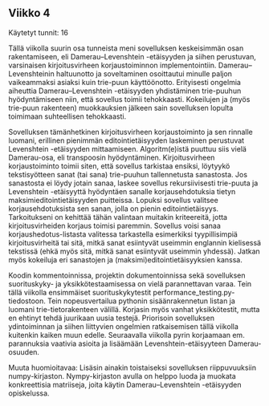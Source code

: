 ## Viikko 4  
Käytetyt tunnit: 16

Tällä viikolla suurin osa tunneista meni sovelluksen keskeisimmän osan rakentamiseen, eli Damerau–Levenshtein -etäisyyden ja siihen perustuvan, varsinaisen kirjoitusvirheen korjaustoiminnon implementointiin. Damerau–Levenshteinin haltuunotto ja soveltaminen osoittautui minulle paljon vaikeammaksi asiaksi kuin trie-puun käyttöönotto. Erityisesti ongelmia aiheuttia Damerau–Levenshtein -etäisyyden yhdistäminen trie-puuhun hyödyntämiseen niin, että sovellus toimii tehokkaasti. Kokeilujen ja (myös trie-puun rakenteen) muokkauksien jälkeen sain sovelluksen lopulta toimimaan suhteellisen tehokkaasti.

Sovelluksen tämänhetkinen kirjoitusvirheen korjaustoiminto ja sen rinnalle luomani, erillinen pienimmän editointietäisyyden laskeminen perustuvat Levenshtein -etäisyyden mittaamiseen. Algoritm(e)istä puuttuu siis vielä Damerau-osa, eli transpoosin hyödyntäminen. Kirjoitusvirheen korjaustoiminto toimii siten, että sovellus tarkistaa ensiksi, löytyykö tekstisyötteen sanat (tai sana) trie-puuhun tallennetusta sanastosta. Jos sanastosta ei löydy jotain sanaa, laskee sovellus rekursiivisesti trie-puuta ja Levenshtein -etäisyyttä hyödyntäen sanalle korjausehdotuksia tietyn maksimieditointietäisyyden puitteissa. Lopuksi sovellus valitsee korjausehdotuksista sen sanan, jolla on pienin editointietäisyys. Tarkoitukseni on kehittää tähän valintaan muitakin kriteereitä, jotta kirjoitusvirheiden korjaus toimisi paremmin. Sovellus voisi sanaa korjaushedotus-listasta valitessa tarkastella esimerkiksi tyypillisimpiä kirjoitusvirheitä tai sitä, mitkä sanat esiintyvät useimmin englannin kielisessä tekstissä (ehkä myös sitä, mitkä sanat esiintyvät useimmin yhdessä). Jatkan myös kokeiluja eri sanastojen ja (maksimi)editointietäisyyksien kanssa.

Koodin kommentoinnissa, projektin dokumentoinnissa sekä sovelluksen suorituskyky- ja yksikkötestaamisessa on vielä parannettavan varaa. Tein tällä viikolla ensimmäiset suorituskykytestit performance_testing.py-tiedostoon. Tein nopeusvertailua pythonin sisäänrakennetun listan ja luomani trie-tietorakenteen välillä. Korjasin myös vanhat yksikkötestit, mutta en ehtinyt tehdä juurikaan uusia testejä. Priorisoin sovelluksen ydintoiminnan ja siihen liittyvien ongelmien ratkaisemisen tällä viikolla kuitenkin kaiken muun edelle. Seuraavalla viikolla pyrin korjaamaan em. parannuksia vaativia asioita ja lisäämään Levenshtein-etäisyyteen Damerau-osuuden. 

Muuta huomioitavaa: Lisäsin ainakin toistaiseksi sovelluksen riippuvuuksiin numpy-kirjaston. Nympy-kirjaston avulla on helppo luoda ja muokata konkreettisia matriiseja, joita käytin Damerau–Levenshtein -etäisyyden opiskelussa. 
